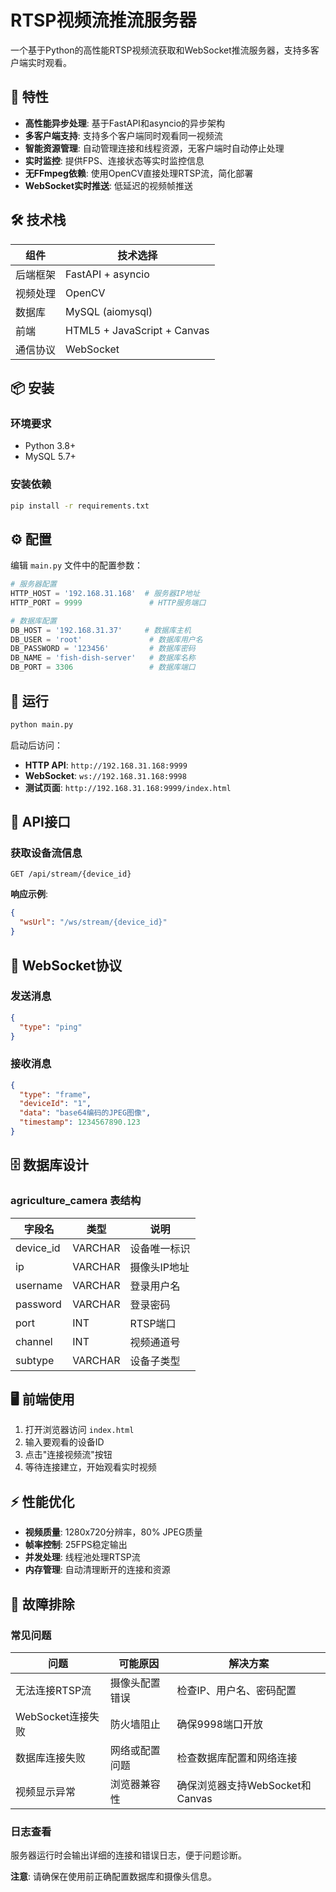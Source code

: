 # RTSP视频流推流服务器

一个基于Python的高性能RTSP视频流获取和WebSocket推流服务器，支持多客户端实时观看。

## 🚀 特性

- **高性能异步处理**: 基于FastAPI和asyncio的异步架构
- **多客户端支持**: 支持多个客户端同时观看同一视频流
- **智能资源管理**: 自动管理连接和线程资源，无客户端时自动停止处理
- **实时监控**: 提供FPS、连接状态等实时监控信息
- **无FFmpeg依赖**: 使用OpenCV直接处理RTSP流，简化部署
- **WebSocket实时推送**: 低延迟的视频帧推送

## 🛠️ 技术栈

| 组件 | 技术选择 |
|------|----------|
| 后端框架 | FastAPI + asyncio |
| 视频处理 | OpenCV |
| 数据库 | MySQL (aiomysql) |
| 前端 | HTML5 + JavaScript + Canvas |
| 通信协议 | WebSocket |

## 📦 安装

### 环境要求
- Python 3.8+
- MySQL 5.7+

### 安装依赖
```bash
pip install -r requirements.txt
```

## ⚙️ 配置

编辑 `main.py` 文件中的配置参数：

```python
# 服务器配置
HTTP_HOST = '192.168.31.168'  # 服务器IP地址
HTTP_PORT = 9999               # HTTP服务端口

# 数据库配置
DB_HOST = '192.168.31.37'     # 数据库主机
DB_USER = 'root'               # 数据库用户名
DB_PASSWORD = '123456'         # 数据库密码
DB_NAME = 'fish-dish-server'   # 数据库名称
DB_PORT = 3306                 # 数据库端口
```

## 🚀 运行

```bash
python main.py
```

启动后访问：
- **HTTP API**: `http://192.168.31.168:9999`
- **WebSocket**: `ws://192.168.31.168:9998`
- **测试页面**: `http://192.168.31.168:9999/index.html`

## 📡 API接口

### 获取设备流信息
```http
GET /api/stream/{device_id}
```

**响应示例**:
```json
{
  "wsUrl": "/ws/stream/{device_id}"
}
```

## 🔌 WebSocket协议

### 发送消息
```json
{
  "type": "ping"
}
```

### 接收消息
```json
{
  "type": "frame",
  "deviceId": "1",
  "data": "base64编码的JPEG图像",
  "timestamp": 1234567890.123
}
```

## 🗄️ 数据库设计

### agriculture_camera 表结构

| 字段名 | 类型 | 说明 |
|--------|------|------|
| device_id | VARCHAR | 设备唯一标识 |
| ip | VARCHAR | 摄像头IP地址 |
| username | VARCHAR | 登录用户名 |
| password | VARCHAR | 登录密码 |
| port | INT | RTSP端口 |
| channel | INT | 视频通道号 |
| subtype | VARCHAR | 设备子类型 |

## 🖥️ 前端使用

1. 打开浏览器访问 `index.html`
2. 输入要观看的设备ID
3. 点击"连接视频流"按钮
4. 等待连接建立，开始观看实时视频

## ⚡ 性能优化

- **视频质量**: 1280x720分辨率，80% JPEG质量
- **帧率控制**: 25FPS稳定输出
- **并发处理**: 线程池处理RTSP流
- **内存管理**: 自动清理断开的连接和资源

## 🔧 故障排除

### 常见问题

| 问题 | 可能原因 | 解决方案 |
|------|----------|----------|
| 无法连接RTSP流 | 摄像头配置错误 | 检查IP、用户名、密码配置 |
| WebSocket连接失败 | 防火墙阻止 | 确保9998端口开放 |
| 数据库连接失败 | 网络或配置问题 | 检查数据库配置和网络连接 |
| 视频显示异常 | 浏览器兼容性 | 确保浏览器支持WebSocket和Canvas |

### 日志查看
服务器运行时会输出详细的连接和错误日志，便于问题诊断。

**注意**: 请确保在使用前正确配置数据库和摄像头信息。 